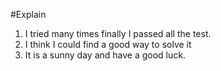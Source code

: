 #Explain
1. I tried many times finally I passed all the test.
2. I think I could find a good way to solve it
3. It is a sunny day and have a good luck.
